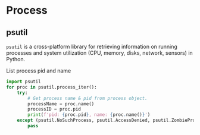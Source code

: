 # Process

## psutil
`psutil` is a cross-platform library for retrieving information on running processes and system utilization (CPU, memory, disks, network, sensors) in Python.

List process pid and name
```py
import psutil
for proc in psutil.process_iter():
    try:
        # Get process name & pid from process object.
        processName = proc.name()
        processID = proc.pid
        print(f'pid: {proc.pid}, name: {proc.name()}')
    except (psutil.NoSuchProcess, psutil.AccessDenied, psutil.ZombieProcess):
        pass
```
